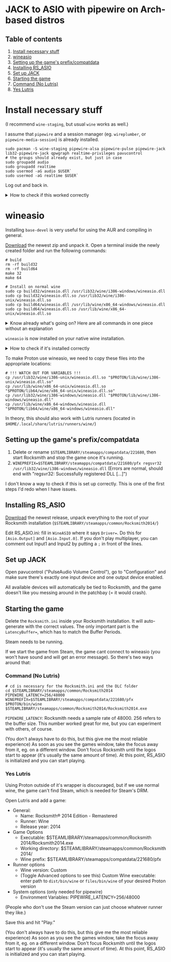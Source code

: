 # JACK to ASIO with pipewire on Arch-based distros

## Table of contents

1. [Install necessary stuff](#install-necessary-stuff)
1. [wineasio](#wineasio)
1. [Setting up the game's prefix/compatdata](#setting-up-the-games-prefixcompatdata)
1. [Installing RS_ASIO](#installing-rs_asio)
1. [Set up JACK](#set-up-jack)
1. [Starting the game](#starting-the-game)
1. [Command (No Lutris)](#command-no-lutris)
1. [Yes Lutris](#yes-lutris)

# Install necessary stuff

(I recommend `wine-staging`, but usual `wine` works as well.)

I assume that `pipewire` and a session manager (eg. `wireplumber`, or `pipewire-media-session`) is already installed.

```
sudo pacman -S wine-staging pipewire-alsa pipewire-pulse pipewire-jack lib32-pipewire-jack qpwgraph realtime-privileges pavucontrol
# the groups should already exist, but just in case
sudo groupadd audio
sudo groupadd realtime
sudo usermod -aG audio $USER`
sudo usermod -aG realtime $USER`
```

Log out and back in.

<details><summary> How to check if this worked correctly</summary>
For the packages, do `pacman -Q <packages here>`. Should output the names and versions without errors.

	For the groups, run `groups`. This will give you a list, which should contain "audio" and "realtime".
</details>

# wineasio

Installing `base-devel` is very useful for using the AUR and compiling in general.

[Download](https://github.com/wineasio/wineasio/releases) the newest zip and unpack it. Open a terminal inside the newly created folder and run the following commands:

```
# build
rm -rf build32
rm -rf build64
make 32
make 64

# Install on normal wine
sudo cp build32/wineasio.dll /usr/lib32/wine/i386-windows/wineasio.dll
sudo cp build32/wineasio.dll.so /usr/lib32/wine/i386-unix/wineasio.dll.so
sudo cp build64/wineasio.dll /usr/lib/wine/x86_64-windows/wineasio.dll
sudo cp build64/wineasio.dll.so /usr/lib/wine/x86_64-unix/wineasio.dll.so
```

<details><summary>Know already what's going on? Here are all commands in one piece without an explanation</summary>

If the commands in this collapsible section don't work for you, try the "longer" variant first before asking for help.

YOU NEED TO HAVE THE $PROTON VARIABLE SET!! (or replaced with the correct path first)

cd into the unpacked directory, then run this.

```
rm -rf build32
rm -rf build64
sudo cp build32/wineasio.dll /usr/lib32/wine/i386-windows/wineasio.dll
sudo cp build32/wineasio.dll.so /usr/lib32/wine/i386-unix/wineasio.dll.so
sudo cp build64/wineasio.dll /usr/lib/wine/x86_64-windows/wineasio.dll
sudo cp build64/wineasio.dll.so /usr/lib/wine/x86_64-unix/wineasio.dll.so
cp build32/wineasio.dll "$PROTON/lib/wine/i386-windows/wineasio.dll"
cp build32/wineasio.dll.so "$PROTON/lib/wine/i386-unix/wineasio.dll.so"
cp build64/wineasio.dll "$PROTON/lib64/wine/x86_64-windows/wineasio.dll"
cp build64/wineasio.dll.so "$PROTON/lib64/wine/x86_64-unix/wineasio.dll.so"
```

And you're done, continue with [Setting up the game's prefix/compatdata](#setting-up-the-games-prefixcompatdata).

</details>

`wineasio` is now installed on your native wine installation.

<details>
	<summary>How to check if it's installed correctly</summary>

	find /usr/lib/ -name "wineasio.dll"
	find /usr/lib/ -name "wineasio.dll.so"
	find /usr/lib32/ -name "wineasio.dll"
	find /usr/lib32/ -name "wineasio.dll.so"

This should output 4 paths (ignore the errors).
</details>

To make Proton use wineasio, we need to copy these files into the appropriate locations:

```
# !!! WATCH OUT FOR VARIABLES !!!
cp /usr/lib32/wine/i386-unix/wineasio.dll.so "$PROTON/lib/wine/i386-unix/wineasio.dll.so"
cp /usr/lib/wine/x86_64-unix/wineasio.dll.so "$PROTON/lib64/wine/x86_64-unix/wineasio.dll.so"
cp /usr/lib32/wine/i386-windows/wineasio.dll "$PROTON/lib/wine/i386-windows/wineasio.dll"
cp /usr/lib/wine/x86_64-windows/wineasio.dll "$PROTON/lib64/wine/x86_64-windows/wineasio.dll"
```

In theory, this should also work with Lutris runners (located in `$HOME/.local/share/lutris/runners/wine/`)

## Setting up the game's prefix/compatdata

1. Delete or rename `$STEAMLIBRARY/steamapps/compatdata/221680`, then start Rocksmith and stop the game once it's running.
1. `WINEPREFIX=$STEAMLIBRARY/steamapps/compatdata/221680/pfx regsvr32 /usr/lib32/wine/i386-windows/wineasio.dll` (Errors are normal, should end with "regsvr32: Successfully registered DLL [...]")

I don't know a way to check if this is set up correctly. This is one of the first steps I'd redo when I have issues.

## Installing RS_ASIO

[Download](https://github.com/mdias/rs_asio/releases) the newest release, unpack everything to the root of your Rocksmith installation (`$STEAMLIBRARY/steamapps/common/Rocksmith2014/`)

Edit RS_ASIO.ini: fill in `WineASIO` where it says `Driver=`. Do this for `[Asio.Output]` and `[Asio.Input.0]`. If you don't play multiplayer, you can comment out Input1 and Input2 by putting a `;` in front of the lines.

## Set up JACK

Open pavucontrol ("PulseAudio Volume Control"), go to "Configuration" and make sure there's exactly one input device and one output device enabled.

All available devices will automatically be tied to Rocksmith, and the game doesn't like you messing around in the patchbay (= it would crash).

## Starting the game

Delete the `Rocksmith.ini` inside your Rocksmith installation. It will auto-generate with the correct values. The only important part is the `LatencyBuffer=`, which has to match the Buffer Periods.

Steam needs to be running.

If we start the game from Steam, the game cant connect to wineasio (you won't have sound and will get an error message). So there's two ways around that:

### Command (No Lutris)

```
# cd is necessary for the Rocksmith.ini and the DLC folder
cd $STEAMLIBRARY/steamapps/common/Rocksmith2014
PIPEWIRE_LATENCY=256/48000 WINEPREFIX=$STEAMLIBRARY/steamapps/compatdata/221680/pfx $PROTON/bin/wine $STEAMLIBRARY/steamapps/common/Rocksmith2014/Rocksmith2014.exe
```

`PIPEWIRE_LATENCY`: Rocksmith needs a sample rate of 48000. 256 refers to the buffer size. This number worked great for me, but you can experiment with others, of course.

(You don't always have to do this, but this give me the most reliable experience) As soon as you see the games window, take the focus away from it, eg. on a different window. Don't focus Rocksmith until the logos start to appear (it's usually the same amount of time). At this point, RS_ASIO is initialized and you can start playing.

### Yes Lutris

Using Proton outside of it's wrapper is discouraged, but if we use normal wine, the game can't find Steam, which is needed for Steam's DRM.

Open Lutris and add a game:

* General:
	* Name: Rocksmith® 2014 Edition - Remastered
	* Runner: Wine
	* Release year: 2014
* Game Options
	* Executable: $STEAMLIBRARY/steamapps/common/Rocksmith 2014/Rocksmith2014.exe
	* Working directory: $STEAMLIBRARY/steamapps/common/Rocksmith 2014/
	* Wine prefix: $STEAMLIBRARY/steamapps/compatdata/221680/pfx
* Runner options
	* Wine version: Custom
	* (Toggle Advanced options to see this) Custom Wine executable: enter path to `dist/bin/wine` or `files/bin/wine` of your desired Proton version
* System options (only needed for pipewire)
	* Environment Variables: PIPEWIRE_LATENCY=256/48000

(People who don't use the Steam version can just choose whatever runner they like.)

Save this and hit "Play."

(You don't always have to do this, but this give me the most reliable experience) As soon as you see the games window, take the focus away from it, eg. on a different window. Don't focus Rocksmith until the logos start to appear (it's usually the same amount of time). At this point, RS_ASIO is initialized and you can start playing.
